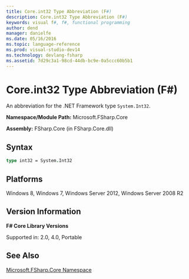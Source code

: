 ```yaml
---
title: Core.int32 Type Abbreviation (F#)
description: Core.int32 Type Abbreviation (F#)
keywords: visual f#, f#, functional programming
author: dend
manager: danielfe
ms.date: 05/16/2016
ms.topic: language-reference
ms.prod: visual-studio-dev14
ms.technology: devlang-fsharp
ms.assetid: 7d29c3a1-98cd-44db-bc9e-0a5ccc60b5b1 
---
```


# Core.int32 Type Abbreviation (F#)

An abbreviation for the .NET Framework type `System.Int32`.

**Namespace/Module Path:** Microsoft.FSharp.Core

**Assembly:** FSharp.Core (in FSharp.Core.dll)


## Syntax

```fsharp
type int32 = System.Int32
```

## Platforms
Windows 8, Windows 7, Windows Server 2012, Windows Server 2008 R2


## Version Information
**F# Core Library Versions**

Supported in: 2.0, 4.0, Portable

## See Also
[Microsoft.FSharp.Core Namespace](Microsoft.FSharp.Core-Namespace-%5BFSharp%5D.md)